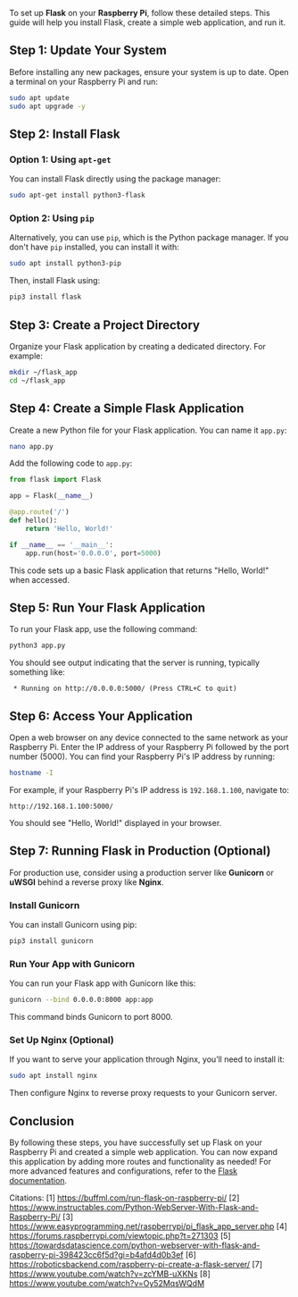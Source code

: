 To set up **Flask** on your **Raspberry Pi**, follow these detailed steps. This guide will help you install Flask, create a simple web application, and run it.

## Step 1: Update Your System

Before installing any new packages, ensure your system is up to date. Open a terminal on your Raspberry Pi and run:

```bash
sudo apt update
sudo apt upgrade -y
```

## Step 2: Install Flask

### Option 1: Using `apt-get`

You can install Flask directly using the package manager:

```bash
sudo apt-get install python3-flask
```

### Option 2: Using `pip`

Alternatively, you can use `pip`, which is the Python package manager. If you don't have `pip` installed, you can install it with:

```bash
sudo apt install python3-pip
```

Then, install Flask using:

```bash
pip3 install flask
```

## Step 3: Create a Project Directory

Organize your Flask application by creating a dedicated directory. For example:

```bash
mkdir ~/flask_app
cd ~/flask_app
```

## Step 4: Create a Simple Flask Application

Create a new Python file for your Flask application. You can name it `app.py`:

```bash
nano app.py
```

Add the following code to `app.py`:

```python
from flask import Flask

app = Flask(__name__)

@app.route('/')
def hello():
    return 'Hello, World!'

if __name__ == '__main__':
    app.run(host='0.0.0.0', port=5000)
```

This code sets up a basic Flask application that returns "Hello, World!" when accessed.

## Step 5: Run Your Flask Application

To run your Flask app, use the following command:

```bash
python3 app.py
```

You should see output indicating that the server is running, typically something like:

```
 * Running on http://0.0.0.0:5000/ (Press CTRL+C to quit)
```

## Step 6: Access Your Application

Open a web browser on any device connected to the same network as your Raspberry Pi. Enter the IP address of your Raspberry Pi followed by the port number (5000). You can find your Raspberry Pi's IP address by running:

```bash
hostname -I
```

For example, if your Raspberry Pi's IP address is `192.168.1.100`, navigate to:

```
http://192.168.1.100:5000/
```

You should see "Hello, World!" displayed in your browser.

## Step 7: Running Flask in Production (Optional)

For production use, consider using a production server like **Gunicorn** or **uWSGI** behind a reverse proxy like **Nginx**.

### Install Gunicorn

You can install Gunicorn using pip:

```bash
pip3 install gunicorn
```

### Run Your App with Gunicorn

You can run your Flask app with Gunicorn like this:

```bash
gunicorn --bind 0.0.0.0:8000 app:app
```

This command binds Gunicorn to port 8000.

### Set Up Nginx (Optional)

If you want to serve your application through Nginx, you’ll need to install it:

```bash
sudo apt install nginx
```

Then configure Nginx to reverse proxy requests to your Gunicorn server.

## Conclusion

By following these steps, you have successfully set up Flask on your Raspberry Pi and created a simple web application. You can now expand this application by adding more routes and functionality as needed! For more advanced features and configurations, refer to the [Flask documentation](https://flask.palletsprojects.com/).

Citations:
[1] https://buffml.com/run-flask-on-raspberry-pi/
[2] https://www.instructables.com/Python-WebServer-With-Flask-and-Raspberry-Pi/
[3] https://www.easyprogramming.net/raspberrypi/pi_flask_app_server.php
[4] https://forums.raspberrypi.com/viewtopic.php?t=271303
[5] https://towardsdatascience.com/python-webserver-with-flask-and-raspberry-pi-398423cc6f5d?gi=b4afd4d0b3ef
[6] https://roboticsbackend.com/raspberry-pi-create-a-flask-server/
[7] https://www.youtube.com/watch?v=zcYMB-uXKNs
[8] https://www.youtube.com/watch?v=Oy52MqsWQdM